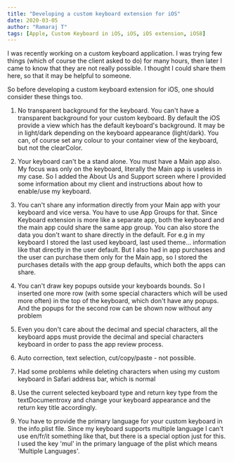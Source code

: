 ```yaml
---
title: "Developing a custom keyboard extension for iOS"
date: 2020-03-05
author: "Ramaraj T"
tags: [Apple, Custom Keyboard in iOS, iOS, iOS extension, iOS8]
---
```


I was recently working on a custom keyboard application. I was trying few things (which of course the client asked to do) for many hours, then later I came to know that they are not really possible. I thought I could share them here, so that it may be helpful to someone.

So before developing a custom keyboard extension for iOS, one should consider these things too.

1. No transparent background for the keyboard.
      You can't have a transparent background for your custom keyboard. By default the iOS provide a view which has the default keyboard's background. It may be in light/dark depending on the keyboard appearance (light/dark). You can, of course set any colour to your container view of the keyboard, but not the clearColor.

2. Your keyboard can't be a stand alone. You must have a Main app also. My focus was only on the keyboard, literally the Main app is useless in my case. So I added the About Us and Support screen where I provided some information about my client and instructions about how to enable/use my keyboard.

3. You can't share any information directly from your Main app with your keyboard and vice versa. You have to use App Groups for that. Since Keyboard extension is more like a separate app, both the keyboard and the main app could share the same app group. You can also store the data you don't want to share directly in the default.
   For e.g in my keyboard I stored the last used keyboard, last used theme... information like that directly in the user default. But I also had in app purchases and the user can purchase them only for the Main app, so I stored the purchases details with the app group defaults, which both the apps can share.

4. You can't draw key popups outside your keyboards bounds. So I inserted one more row (with some special characters which will be used more often) in the top of the keyboard, which don't have any popups. And the popups for the second row can be shown now without any problem

5.  Even you don't care about the decimal and special characters, all the keyboard apps must provide the decimal and special characters keyboard in order to pass the app review process.

6. Auto correction, text selection, cut/copy/paste - not possible.

7. Had some problems while deleting characters when using my custom keyboard in Safari address bar, which is normal

8. Use the current selected keyboard type and return key type from the textDocumentroxy and change your keyboard appearance and the return key title accordingly.

9. You have to provide the primary language for your custom keyboard in the info.plist file. Since my keyboard supports multiple language I can't use en/fr/it something like that, but there is a special option just for this. I used the key 'mul' in the primary language of the plist which means 'Multiple Languages'.
